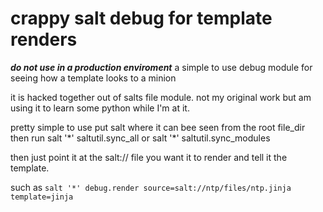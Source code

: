 crappy salt debug for template renders
======================================




_**do not use in a production enviroment**_
a simple to use debug module for seeing how a template looks to a minion

it is hacked together out of salts file module. not my original work but am using it to learn some python while I'm at it. 

pretty simple to use
put salt where it can bee seen from the root file_dir
then run salt '\*' saltutil.sync_all
or salt '\*' saltutil.sync_modules


then just point it at the salt:// file you want it to render and tell it the template. 

such as `salt '*' debug.render source=salt://ntp/files/ntp.jinja template=jinja`
